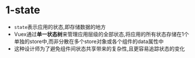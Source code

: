 # 1-state

- `state`表示应用的状态,即存储数据的地方
- Vuex通过**单一状态树**来管理应用层级的全部状态,将应用的所有状态存储在1个单独的store中,而非分散在多个store对象或各个组件的data属性中
- 这种设计师为了避免组件间状态共享带来的复杂性,且更容易追踪状态的变化